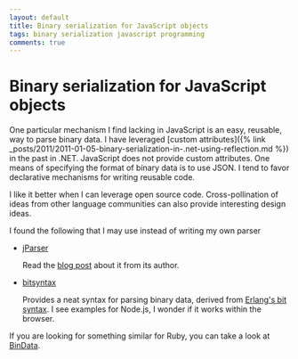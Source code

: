 ```yaml
---
layout: default
title: Binary serialization for JavaScript objects
tags: binary serialization javascript programming
comments: true
---
```

# Binary serialization for JavaScript objects

One particular mechanism I find lacking in JavaScript is an easy, reusable, way to parse binary data. I have leveraged [custom attributes]({% link _posts/2011/2011-01-05-binary-serialization-in-.net-using-reflection.md %}) in the past in .NET. JavaScript does not provide custom attributes. One means of specifying the format of binary data is to use JSON. I tend to favor declarative mechanisms for writing reusable code.

I like it better when I can leverage open source code. Cross-pollination of ideas from other language communities can also provide interesting design ideas.

I found the following that I may use instead of writing my own parser

* [jParser](https://github.com/vjeux/jParser/)

    Read the [blog post](http://blog.vjeux.com/2011/javascript/binaryparser-unleash-javascript-power.html) about it from its author.

* [bitsyntax](https://github.com/squaremo/bitsyntax-js)

    Provides a neat syntax for parsing binary data, derived from [Erlang's bit syntax](http://www.erlang.org/doc/programming_examples/bit_syntax.html). I see examples for Node.js, I wonder if it works within the browser.

If you are looking for something similar for Ruby, you can take a look at [BinData](https://rubygems.org/gems/bindata).

